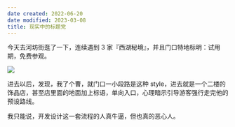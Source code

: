 ```yaml
---
date created: 2022-06-20
date modified: 2023-03-08
title: 现实中的标题党
---
```


今天去河坊街逛了一下，连续遇到 3 家『西湖秘境』，并且门口特地标明：试用期，免费参观。

![](https://img2.oldwinter.top/202206201717584.jpg)

进去以后，发现，我了个曹，就门口一小段路是这种 style，进去就是一个二楼的饰品店，甚至店里面的地面加上标语，单向入口，心理暗示引导游客强行走完他的预设路线。

我只能说，开发设计这一套流程的人真牛逼，但也真的恶心人。
